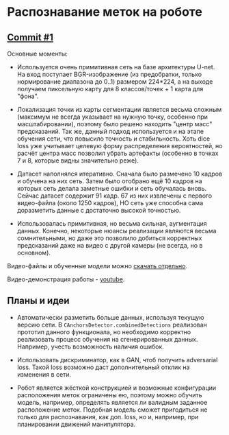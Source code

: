 # Распознавание меток на роботе

## [Commit #1](https://github.com/GreenWizard2015/feeding-robot/tree/1b2ec16fc4f90d8788800f3333e78b221a17cdda)

Основные моменты:

- Используется очень примитивная сеть на базе архитектуры U-net. На вход поступает BGR-изображение (из предобратки, только нормирование диапазона до 0..1) размером 224*224, а на выходе получаем пиксельную карту для 8 классов/точек + 1 карта для "фона".
  
- Локализация точки из карты сегментации является весьма сложным (максимум не всегда указывает на нужную точку, особенно при масштабировании), поэтому было решено находить "центр масс" предсказаний. Так же, данный подход используется и на этапе обучения сети, что повысило точность и стабильность. Хоть dice loss уже учитывает целевую форму распределения вероятностей, но расчёт центра масс позволил убрать артефакты (особенно в точках 7 и 8, которые видны значительно реже).

- Датасет наполнялся итеративно. Сначала было размечено 10 кадров и обучена на них сеть. Затем было отобрано ещё 10 кадров на которых сеть делала заметные ошибки и сеть обучалась вновь. Сейчас датасет содержит 91 кадр. 67 из них извлечены с первого видео-файла (около 1250 кадров), НО сеть уже способна сама доразметить данные с достаточно высокой точностью.

- Использовалась примитивная, но весьма сильная, аугментация данных. Конечно, некоторые нюансы реализации являются весьма сомнительными, но даже это позволило добиться корректных предсказаний даже на видео с другой камеры (не всегда, но в основном).

Видео-файлы и обученные модели можно [скачать отдельно](https://drive.google.com/file/d/1XMTd2z23sf3oe3hz0eZJf5uFK_LfDyfE/).

Видео-демонстрация работы - [youtube](https://youtu.be/qfuOcrQkL3o).

## Планы и идеи

- Автоматически разметить больше данных, используя текущую версию сети. В `CAnchorsDetector.combinedDetections` реализован прототип данного функционала, но необходимо корректно реализовать процесс обучения на сгенерированных данных. Например, учесть возможность наличия ошибок.

- Использовать дискриминатор, как в GAN, чтоб получить adversarial loss. Такой loss возможно даст дополнительный отклик на изменения в сети.

- Робот является жёсткой конструкцией и возможные конфигурации расположения меток ограничены ею, поэтому можно обучить модель, например, определять является ли валидным заданное расположение меток. Подобная модель сможет пригодиться не только для распознавания, как доп. loss, но и, например, при планировании движений манипулятора.